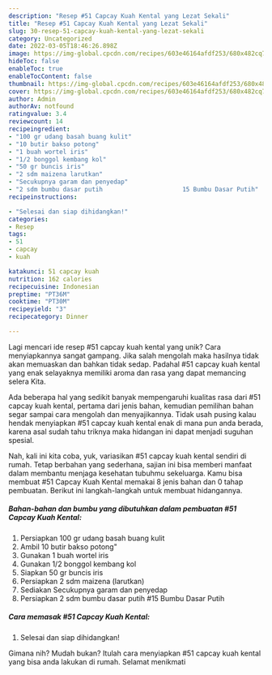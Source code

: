 ```yaml
---
description: "Resep #51 Capcay Kuah Kental yang Lezat Sekali"
title: "Resep #51 Capcay Kuah Kental yang Lezat Sekali"
slug: 30-resep-51-capcay-kuah-kental-yang-lezat-sekali
category: Uncategorized
date: 2022-03-05T18:46:26.898Z
image: https://img-global.cpcdn.com/recipes/603e46164afdf253/680x482cq70/51-capcay-kuah-kental-foto-resep-utama.jpg
hideToc: false
enableToc: true
enableTocContent: false
thumbnail: https://img-global.cpcdn.com/recipes/603e46164afdf253/680x482cq70/51-capcay-kuah-kental-foto-resep-utama.jpg
cover: https://img-global.cpcdn.com/recipes/603e46164afdf253/680x482cq70/51-capcay-kuah-kental-foto-resep-utama.jpg
author: Admin
authorAv: notfound
ratingvalue: 3.4
reviewcount: 14
recipeingredient:
- "100 gr udang basah buang kulit"
- "10 butir bakso potong"
- "1 buah wortel iris"
- "1/2 bonggol kembang kol"
- "50 gr buncis iris"
- "2 sdm maizena larutkan"
- "Secukupnya garam dan penyedap"
- "2 sdm bumbu dasar putih                      15 Bumbu Dasar Putih"
recipeinstructions:

- "Selesai dan siap dihidangkan!"
categories:
- Resep
tags:
- 51
- capcay
- kuah

katakunci: 51 capcay kuah 
nutrition: 162 calories
recipecuisine: Indonesian
preptime: "PT36M"
cooktime: "PT30M"
recipeyield: "3"
recipecategory: Dinner

---
```





Lagi mencari ide resep #51 capcay kuah kental yang unik? Cara menyiapkannya sangat gampang. Jika salah mengolah maka hasilnya tidak akan memuaskan dan bahkan tidak sedap. Padahal #51 capcay kuah kental yang enak selayaknya memiliki aroma dan rasa yang dapat memancing selera Kita.







Ada beberapa hal yang sedikit banyak mempengaruhi kualitas rasa dari #51 capcay kuah kental, pertama dari jenis bahan, kemudian pemilihan bahan segar sampai cara mengolah dan menyajikannya. Tidak usah pusing kalau hendak menyiapkan #51 capcay kuah kental enak di mana pun anda berada, karena asal sudah tahu triknya maka hidangan ini dapat menjadi suguhan spesial.






Nah, kali ini kita coba, yuk, variasikan #51 capcay kuah kental sendiri di rumah. Tetap berbahan yang sederhana, sajian ini bisa memberi manfaat dalam membantu menjaga kesehatan tubuhmu sekeluarga. Kamu bisa membuat #51 Capcay Kuah Kental memakai 8 jenis bahan dan 0 tahap pembuatan. Berikut ini langkah-langkah untuk membuat hidangannya.

<!--inarticleads1-->

##### Bahan-bahan dan bumbu yang dibutuhkan dalam pembuatan #51 Capcay Kuah Kental:

1. Persiapkan 100 gr udang basah buang kulit
1. Ambil 10 butir bakso potong&#34;
1. Gunakan 1 buah wortel iris
1. Gunakan 1/2 bonggol kembang kol
1. Siapkan 50 gr buncis iris
1. Persiapkan 2 sdm maizena (larutkan)
1. Sediakan Secukupnya garam dan penyedap
1. Persiapkan 2 sdm bumbu dasar putih                      #15 Bumbu Dasar Putih




<!--inarticleads2-->

##### Cara memasak #51 Capcay Kuah Kental:


1. Selesai dan siap dihidangkan!



Gimana nih? Mudah bukan? Itulah cara menyiapkan #51 capcay kuah kental yang bisa anda lakukan di rumah. Selamat menikmati
